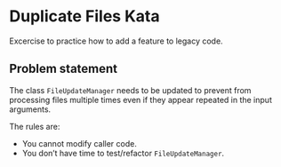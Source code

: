 # Duplicate Files Kata

Excercise to practice how to add a feature to legacy code.

## Problem statement

The class `FileUpdateManager` needs to be updated to prevent from processing files multiple times even if they appear repeated in the input arguments.

The rules are:
- You cannot modify caller code.
- You don’t have time to test/refactor `FileUpdateManager`.
